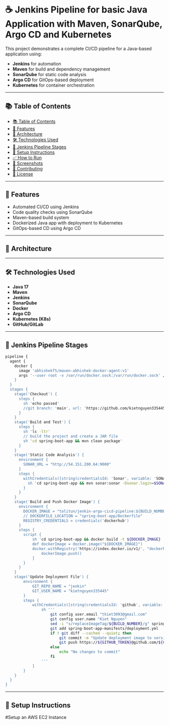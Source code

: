 # ☕ Jenkins Pipeline for basic Java Application with Maven, SonarQube, Argo CD and Kubernetes

This project demonstrates a complete CI/CD pipeline for a Java-based application using:
- **Jenkins** for automation
- **Maven** for build and dependency management
- **SonarQube** for static code analysis
- **Argo CD** for GitOps-based deployment
- **Kubernetes** for container orchestration

---

## 📚 Table of Contents

- [📚 Table of Contents](#-table-of-contents)
- [📌 Features](#-features)
- [🧱 Architecture](#-architecture)
- [🛠️ Technologies Used](#️-technologies-used)
- [🔧 Jenkins Pipeline Stages](#-jenkins-pipeline-stages)
- [🚀 Setup Instructions](#-setup-instructions)
- [✅ How to Run](#-how-to-run)
- [📸 Screenshots](#-screenshots)
- [🙌 Contributing](#-contributing)
- [📄 License](#-license)

---

## 📌 Features

- Automated CI/CD using Jenkins
- Code quality checks using SonarQube
- Maven-based build system
- Dockerized Java app with deployment to Kubernetes
- GitOps-based CD using Argo CD

---

## 🧱 Architecture

---

## 🛠️ Technologies Used

- **Java 17**
- **Maven**
- **Jenkins**
- **SonarQube**
- **Docker**
- **Argo CD**
- **Kubernetes (K8s)**
- **GitHub/GitLab**

---
## 🔧 Jenkins Pipeline Stages
```bash
pipeline {
  agent {
    docker {
      image 'abhishekf5/maven-abhishek-docker-agent:v1'
      args '--user root -v /var/run/docker.sock:/var/run/docker.sock' // mount Docker socket to access the host's Docker daemon
    }
  }
  stages {
    stage('Checkout') {
      steps {
        sh 'echo passed'
        //git branch: 'main', url: 'https://github.com/kietnguyen335445/jenkin.git'
      }
    }
    stage('Build and Test') {
      steps {
        sh 'ls -ltr'
        // build the project and create a JAR file
        sh 'cd spring-boot-app && mvn clean package'
      }
    }
    stage('Static Code Analysis') {
      environment {
        SONAR_URL = "http://54.151.200.64:9000"
      }
      steps {
        withCredentials([string(credentialsId: 'Sonar', variable: 'SONAR_AUTH_TOKEN')]) {
          sh 'cd spring-boot-app && mvn sonar:sonar -Dsonar.login=$SONAR_AUTH_TOKEN -Dsonar.host.url=${SONAR_URL}'
        }
      }
    }
    stage('Build and Push Docker Image') {
      environment {
        DOCKER_IMAGE = "tolitun/jenkin-argo-cicd-pipeline:${BUILD_NUMBER}"
        // DOCKERFILE_LOCATION = "spring-boot-app/Dockerfile"
        REGISTRY_CREDENTIALS = credentials('dockerhub')
      }
      steps {
        script {
            sh 'cd spring-boot-app && docker build -t ${DOCKER_IMAGE} .'
            def dockerImage = docker.image("${DOCKER_IMAGE}")
            docker.withRegistry('https://index.docker.io/v1/', "dockerhub") {
                dockerImage.push()
            }
        }
      }
    }
    stage('Update Deployment File') {
        environment {
            GIT_REPO_NAME = "jenkin"
            GIT_USER_NAME = "kietnguyen335445"
        }
        steps {
            withCredentials([string(credentialsId: 'github', variable: 'GITHUB_TOKEN')]) {
                sh '''
                    git config user.email "tkiet3093@gmail.com"
                    git config user.name "Kiet Nguyen"
                    sed -i "s/replaceImageTag/${BUILD_NUMBER}/g" spring-boot-app-manifests/deployment.yml
                    git add spring-boot-app-manifests/deployment.yml
                    if ! git diff --cached --quiet; then
                        git commit -m "Update deployment image to version ${BUILD_NUMBER}"
                        git push https://${GITHUB_TOKEN}@github.com/${GIT_USER_NAME}/${GIT_REPO_NAME} HEAD:main
                    else
                        echo "No changes to commit"
                    fi
                '''
            }
        }
    }
  }
}

```
---
##  🚀 Setup Instructions
  #Setup an AWS EC2 Instance


